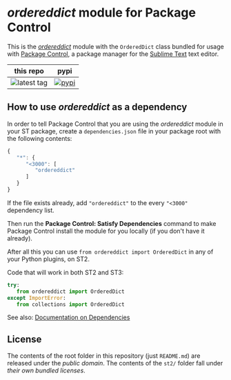 # *ordereddict* module for Package Control


This is the *[ordereddict][]* module
with the `OrderedDict` class
bundled for usage with [Package Control][],
a package manager
for the [Sublime Text][] text editor.


this repo | pypi 
---- | ----
![latest tag](https://img.shields.io/github/tag/packagecontrol/ordereddict.svg) | [![pypi](https://img.shields.io/pypi/v/ordereddict.svg)][pypi]


## How to use *ordereddict* as a dependency

In order to tell Package Control
that you are using the *ordereddict* module
in your ST package,
create a `dependencies.json` file
in your package root
with the following contents:

```js
{
   "*": {
      "<3000": [
         "ordereddict"
      ]
   }
}
```

If the file exists already,
add `"ordereddict"` to the every `"<3000"` dependency list.

Then run the **Package Control: Satisfy Dependencies** command
to make Package Control
install the module for you locally
(if you don't have it already).

After all this
you can use
`from ordereddict import OrderedDict`
in any of your Python plugins,
on ST2.

Code that will work
in both ST2 and ST3:

```py
try:
   from ordereddict import OrderedDict
except ImportError:
   from collections import OrderedDict
```

See also:
[Documentation on Dependencies](https://packagecontrol.io/docs/dependencies)


## License

The contents of the root folder
in this repository
(just `README.md`)
are released
under the *public domain*.
The contents of the `st2/` folder
fall under *their own bundled licenses*.


[ordereddict]: http://docs.python-ordereddict.org/en/latest/
[Package Control]: http://packagecontrol.io/
[Sublime Text]: http://sublimetext.com/
[pypi]: https://pypi.python.org/pypi/ordereddict
